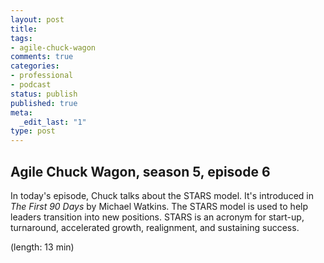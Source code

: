 ```yaml
---
layout: post
title: 
tags:
- agile-chuck-wagon
comments: true
categories:
- professional
- podcast
status: publish
published: true
meta:
  _edit_last: "1"
type: post
---
```


## Agile Chuck Wagon, season 5, episode 6

In today's episode, Chuck talks about the STARS model. It's introduced in _The First 90 Days_ by Michael Watkins. The STARS model is used to help leaders transition into new positions. STARS is an acronym for start-up, turnaround, accelerated growth, realignment, and sustaining success.

  (length: 13 min)
